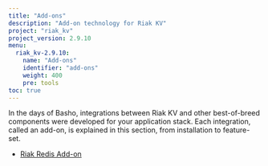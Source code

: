 ```yaml
---
title: "Add-ons"
description: "Add-on technology for Riak KV"
project: "riak_kv"
project_version: 2.9.10
menu:
  riak_kv-2.9.10:
    name: "Add-ons"
    identifier: "add-ons"
    weight: 400
    pre: tools
toc: true
---
```




In the days of Basho, integrations between Riak KV and other best-of-breed components were developed for your application stack. Each integration, called an add-on, is explained in this section, from installation to feature-set.

* [Riak Redis Add-on]({{<baseurl>}}riak/kv/2.9.10/add-ons/redis/)




